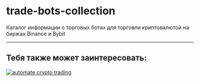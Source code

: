 # trade-bots-collection
Каталог информации о торговых ботах для торговли криптовалютой на биржах Binance и Bybit

---

## Тебя также может заинтересовать:

[![automate crypto trading](https://github.com/Sagleft/Sagleft/blob/master/github_banner_2.png?raw=true)](https://t.me/get_matrixbot?start=github_org)
